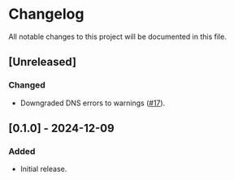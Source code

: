 # Changelog

All notable changes to this project will be documented in this file.

## [Unreleased]

### Changed

- Downgraded DNS errors to warnings ([#17]).

[#17]: https://github.com/stackabletech/containerdebug/pull/17

## [0.1.0] - 2024-12-09

### Added

- Initial release.
